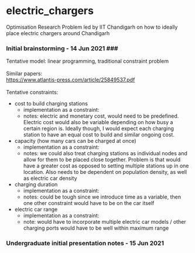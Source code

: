 # electric_chargers
Optimisation Research Problem led by IIT Chandigarh on how to ideally place electric chargers around Chandigarh </br>

### Initial brainstorming - 14 Jun 2021 ### </br>
Tentative model: linear programming, traditional constraint problem </br>
</br>
Similar papers: </br>
https://www.atlantis-press.com/article/25849537.pdf </br>
</br>
Tentative constraints: </br>
* cost to build charging stations
    * implementation as a constraint: 
    * notes: electric and monetary cost, would need to be predefined. Electric cost would also be variable depending on how busy a certain region is. Ideally though, I would expect each charging station to have an equal cost to build and similar ongoing cost. 
* capacity (how many cars can be charged at once)
    * implementation as a constraint:
    * notes: we could also treat charging stations as individual nodes and allow for them to be placed close together. Problem is that would have a greater cost as opposed to setting multiple stations up in one location. Also needs to be dependent on population density, as well as electric car density
* charging duration
    * implementation as a constraint:
    * notes: could be tough since we introduce time as a variable, then one other constraint would have to be on the car itself
* electric car range
    * implementation as a constraint:
    * note: would have to incorporate multiple electric car models / other charging ports would have to be well within maximum range

### Undergraduate initial presentation notes - 15 Jun 2021 ###
